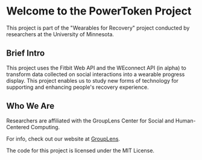 # Welcome to the PowerToken Project

This project is part of the "Wearables for Recovery" project conducted by researchers at the University of Minnesota.


## Brief Intro

This project uses the Fitbit Web API and the WEconnect API (in alpha) to transform data collected on social interactions into a wearable progress display. This project enables us to study new forms of technology for supporting and enhancing people's recovery experience.


## Who We Are

Researchers are affiliated with the GroupLens Center for Social and Human-Centered Computing. 


For info, check out our website at [GroupLens](https://grouplens.org).

The code for this project is licensed under the MIT License.